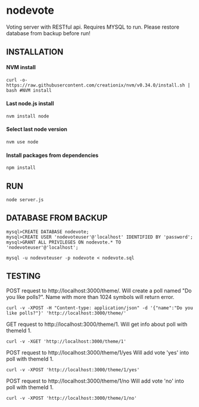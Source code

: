 # nodevote
Voting server with RESTful api.
Requires MYSQL to run.
Please restore database from backup before run!
## INSTALLATION

#### NVM install
```
curl -o- https://raw.githubusercontent.com/creationix/nvm/v0.34.0/install.sh | bash #NVM install
```
#### Last node.js install
```
nvm install node
```
#### Select last node version
```
nvm use node
```
#### Install packages from dependencies
```
npm install
```  
## RUN
```
node server.js
```  
## DATABASE FROM BACKUP
```
mysql>CREATE DATABASE nodevote;
mysql>CREATE USER 'nodevoteuser'@'localhost' IDENTIFIED BY 'password';
mysql>GRANT ALL PRIVILEGES ON nodevote.* TO 'nodevoteuser'@'localhost';

mysql -u nodevoteuser -p nodevote < nodevote.sql
```
## TESTING
POST request to http://localhost:3000/theme/. Will create a poll named "Do you like polls?". Name with more than 1024 symbols will return error.
```
curl -v -XPOST -H "Content-type: application/json" -d '{"name":"Do you like polls?"}' 'http://localhost:3000/theme/'
```
GET request to http://localhost:3000/theme/1. Will get info about poll with themeId 1.
```
curl -v -XGET 'http://localhost:3000/theme/1'
```
POST request to http://localhost:3000/theme/1/yes Will add vote 'yes' into poll with themeId 1.
```
curl -v -XPOST 'http://localhost:3000/theme/1/yes'
```
POST request to http://localhost:3000/theme/1/no Will add vote 'no' into poll with themeId 1.
```
curl -v -XPOST 'http://localhost:3000/theme/1/no'
```
